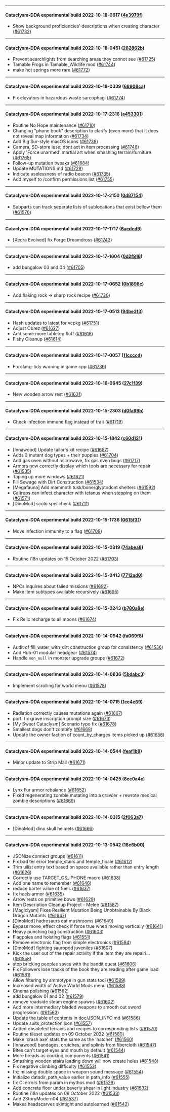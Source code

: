 
---

#### Cataclysm-DDA experimental build 2022-10-18-0617 ([4e3979f](https://github.com/CleverRaven/Cataclysm-DDA/releases/tag/cdda-experimental-2022-10-18-0617))

* Show background proficiencies' descriptions when creating character ([#61732](https://github.com/CleverRaven/Cataclysm-DDA/pull/61732))

---

#### Cataclysm-DDA experimental build 2022-10-18-0451 ([282862b](https://github.com/CleverRaven/Cataclysm-DDA/releases/tag/cdda-experimental-2022-10-18-0451))

* Prevent searchlights from searching areas they cannot see ([#61725](https://github.com/CleverRaven/Cataclysm-DDA/pull/61725))
* Tamable Frogs in Tamable_Wildlife mod ([#61744](https://github.com/CleverRaven/Cataclysm-DDA/pull/61744))
* make hot springs more rare ([#61772](https://github.com/CleverRaven/Cataclysm-DDA/pull/61772))

---

#### Cataclysm-DDA experimental build 2022-10-18-0339 ([68908ca](https://github.com/CleverRaven/Cataclysm-DDA/releases/tag/cdda-experimental-2022-10-18-0339))

* Fix elevators in hazardous waste sarcophagi ([#61774](https://github.com/CleverRaven/Cataclysm-DDA/pull/61774))

---

#### Cataclysm-DDA experimental build 2022-10-17-2316 ([a453301](https://github.com/CleverRaven/Cataclysm-DDA/releases/tag/cdda-experimental-2022-10-17-2316))

* Routine No Hope maintenance ([#61710](https://github.com/CleverRaven/Cataclysm-DDA/pull/61710))
* Changing "phone book" description to clarify (even more) that it does not reveal map information ([#61734](https://github.com/CleverRaven/Cataclysm-DDA/pull/61734))
* Add Big Sur-style macOS icons ([#61738](https://github.com/CleverRaven/Cataclysm-DDA/pull/61738))
* Camera, SD-store iuse: dont act in item processing ([#61748](https://github.com/CleverRaven/Cataclysm-DDA/pull/61748))
* Apply 'Force unarmed' martial art when smashing terrain/furniture ([#61765](https://github.com/CleverRaven/Cataclysm-DDA/pull/61765))
* Follow-up mutation tweaks ([#61684](https://github.com/CleverRaven/Cataclysm-DDA/pull/61684))
* Update MUTATIONS.md ([#61729](https://github.com/CleverRaven/Cataclysm-DDA/pull/61729))
* Indicate uselessness of radio beacon ([#61735](https://github.com/CleverRaven/Cataclysm-DDA/pull/61735))
* Add myself to /confirm permissions list ([#61755](https://github.com/CleverRaven/Cataclysm-DDA/pull/61755))

---

#### Cataclysm-DDA experimental build 2022-10-17-2150 ([0d87154](https://github.com/CleverRaven/Cataclysm-DDA/releases/tag/cdda-experimental-2022-10-17-2150))

* Subparts can track separate lists of sublocations that exist bellow them ([#61576](https://github.com/CleverRaven/Cataclysm-DDA/pull/61576))

---

#### Cataclysm-DDA experimental build 2022-10-17-1717 ([6aeded9](https://github.com/CleverRaven/Cataclysm-DDA/releases/tag/cdda-experimental-2022-10-17-1717))

* [Xedra Evolved] fix Forge Dreamdross ([#61743](https://github.com/CleverRaven/Cataclysm-DDA/pull/61743))

---

#### Cataclysm-DDA experimental build 2022-10-17-1604 ([0d2f918](https://github.com/CleverRaven/Cataclysm-DDA/releases/tag/cdda-experimental-2022-10-17-1604))

* add bungalow 03 and 04 ([#61705](https://github.com/CleverRaven/Cataclysm-DDA/pull/61705))

---

#### Cataclysm-DDA experimental build 2022-10-17-0652 ([0b1898c](https://github.com/CleverRaven/Cataclysm-DDA/releases/tag/cdda-experimental-2022-10-17-0652))

* Add flaking rock -> sharp rock recipe ([#61730](https://github.com/CleverRaven/Cataclysm-DDA/pull/61730))

---

#### Cataclysm-DDA experimental build 2022-10-17-0512 ([94be3f3](https://github.com/CleverRaven/Cataclysm-DDA/releases/tag/cdda-experimental-2022-10-17-0512))

* Hash updates to latest for vcpkg ([#61751](https://github.com/CleverRaven/Cataclysm-DDA/pull/61751))
* Adjust Obrez ([#61627](https://github.com/CleverRaven/Cataclysm-DDA/pull/61627))
* Add some more tabletop fluff ([#61616](https://github.com/CleverRaven/Cataclysm-DDA/pull/61616))
* Fishy Cleanup ([#61614](https://github.com/CleverRaven/Cataclysm-DDA/pull/61614))

---

#### Cataclysm-DDA experimental build 2022-10-17-0057 ([11ccccd](https://github.com/CleverRaven/Cataclysm-DDA/releases/tag/cdda-experimental-2022-10-17-0057))

* Fix clang-tidy warning in game.cpp ([#61739](https://github.com/CleverRaven/Cataclysm-DDA/pull/61739))

---

#### Cataclysm-DDA experimental build 2022-10-16-0645 ([27c1f39](https://github.com/CleverRaven/Cataclysm-DDA/releases/tag/cdda-experimental-2022-10-16-0645))

* New wooden arrow rest ([#61631](https://github.com/CleverRaven/Cataclysm-DDA/pull/61631))

---

#### Cataclysm-DDA experimental build 2022-10-15-2303 ([d0fa99b](https://github.com/CleverRaven/Cataclysm-DDA/releases/tag/cdda-experimental-2022-10-15-2303))

* Check infection immune flag instead of trait ([#61719](https://github.com/CleverRaven/Cataclysm-DDA/pull/61719))

---

#### Cataclysm-DDA experimental build 2022-10-15-1842 ([c60d121](https://github.com/CleverRaven/Cataclysm-DDA/releases/tag/cdda-experimental-2022-10-15-1842))

* [Innawood] Update tailor's kit recipe ([#61687](https://github.com/CleverRaven/Cataclysm-DDA/pull/61687))
* Adds 3 mutant dog types + their puppies ([#61704](https://github.com/CleverRaven/Cataclysm-DDA/pull/61704))
* Add gas oven without microwave, fix gas oven bugs ([#61717](https://github.com/CleverRaven/Cataclysm-DDA/pull/61717))
* Armors now correctly display which tools are necessary for repair ([#61535](https://github.com/CleverRaven/Cataclysm-DDA/pull/61535))
* Taping up more windows ([#61621](https://github.com/CleverRaven/Cataclysm-DDA/pull/61621))
* Fill Sewage with Dirt Construction ([#61534](https://github.com/CleverRaven/Cataclysm-DDA/pull/61534))
* [Megafauna] Add mammoth tusk/bone/glyptodont shelters ([#61592](https://github.com/CleverRaven/Cataclysm-DDA/pull/61592))
* Caltrops can infect character with tetanus when stepping on them ([#61571](https://github.com/CleverRaven/Cataclysm-DDA/pull/61571))
* [DinoMod] scolo spellcheck ([#61711](https://github.com/CleverRaven/Cataclysm-DDA/pull/61711))

---

#### Cataclysm-DDA experimental build 2022-10-15-1736 ([0615f31](https://github.com/CleverRaven/Cataclysm-DDA/releases/tag/cdda-experimental-2022-10-15-1736))

* Move infection immunity to a flag ([#61709](https://github.com/CleverRaven/Cataclysm-DDA/pull/61709))

---

#### Cataclysm-DDA experimental build 2022-10-15-0819 ([74abea8](https://github.com/CleverRaven/Cataclysm-DDA/releases/tag/cdda-experimental-2022-10-15-0819))

* Routine i18n updates on 15 October 2022 ([#61703](https://github.com/CleverRaven/Cataclysm-DDA/pull/61703))

---

#### Cataclysm-DDA experimental build 2022-10-15-0413 ([7712ad0](https://github.com/CleverRaven/Cataclysm-DDA/releases/tag/cdda-experimental-2022-10-15-0413))

* NPCs inquires about failed missions ([#61692](https://github.com/CleverRaven/Cataclysm-DDA/pull/61692))
* Make item subtypes available recursively ([#61695](https://github.com/CleverRaven/Cataclysm-DDA/pull/61695))

---

#### Cataclysm-DDA experimental build 2022-10-15-0243 ([b780a8e](https://github.com/CleverRaven/Cataclysm-DDA/releases/tag/cdda-experimental-2022-10-15-0243))

* Fix Relic recharge to all moons ([#61674](https://github.com/CleverRaven/Cataclysm-DDA/pull/61674))

---

#### Cataclysm-DDA experimental build 2022-10-14-0942 ([fa069f8](https://github.com/CleverRaven/Cataclysm-DDA/releases/tag/cdda-experimental-2022-10-14-0942))

* Audit of fill_water_with_dirt construction group for consistency ([#61536](https://github.com/CleverRaven/Cataclysm-DDA/pull/61536))
* Add Hub-01 modular headgear ([#61574](https://github.com/CleverRaven/Cataclysm-DDA/pull/61574))
* Handle `mon_null` in monster upgrade groups ([#61672](https://github.com/CleverRaven/Cataclysm-DDA/pull/61672))

---

#### Cataclysm-DDA experimental build 2022-10-14-0836 ([5bdabc3](https://github.com/CleverRaven/Cataclysm-DDA/releases/tag/cdda-experimental-2022-10-14-0836))

* Implement scrolling for world menu ([#61578](https://github.com/CleverRaven/Cataclysm-DDA/pull/61578))

---

#### Cataclysm-DDA experimental build 2022-10-14-0715 ([1cc4c69](https://github.com/CleverRaven/Cataclysm-DDA/releases/tag/cdda-experimental-2022-10-14-0715))

* Radiation correctly causes mutations again ([#61667](https://github.com/CleverRaven/Cataclysm-DDA/pull/61667))
* port: fix grave inscription prompt size ([#61673](https://github.com/CleverRaven/Cataclysm-DDA/pull/61673))
* [My Sweet Cataclysm] Scenario typo fix ([#61678](https://github.com/CleverRaven/Cataclysm-DDA/pull/61678))
* Smallest dogs don't zombify ([#61668](https://github.com/CleverRaven/Cataclysm-DDA/pull/61668))
* Update the owner faction of count_by_charges items picked up ([#61656](https://github.com/CleverRaven/Cataclysm-DDA/pull/61656))

---

#### Cataclysm-DDA experimental build 2022-10-14-0544 ([feaf1b8](https://github.com/CleverRaven/Cataclysm-DDA/releases/tag/cdda-experimental-2022-10-14-0544))

* Minor update to Strip Mall ([#61671](https://github.com/CleverRaven/Cataclysm-DDA/pull/61671))

---

#### Cataclysm-DDA experimental build 2022-10-14-0425 ([8ce0a4e](https://github.com/CleverRaven/Cataclysm-DDA/releases/tag/cdda-experimental-2022-10-14-0425))

* Lynx Fur armor rebalance ([#61652](https://github.com/CleverRaven/Cataclysm-DDA/pull/61652))
* Fixed regenerating zombie mutating into a crawler + rewrote medical zombie descriptions ([#61669](https://github.com/CleverRaven/Cataclysm-DDA/pull/61669))

---

#### Cataclysm-DDA experimental build 2022-10-14-0315 ([2f063a7](https://github.com/CleverRaven/Cataclysm-DDA/releases/tag/cdda-experimental-2022-10-14-0315))

* [DinoMod] dino skull helmets ([#61666](https://github.com/CleverRaven/Cataclysm-DDA/pull/61666))

---

#### Cataclysm-DDA experimental build 2022-10-13-0542 ([16c6b00](https://github.com/CleverRaven/Cataclysm-DDA/releases/tag/cdda-experimental-2022-10-13-0542))

* JSONize connect groups ([#61611](https://github.com/CleverRaven/Cataclysm-DDA/pull/61611))
* Fix bad ter error temple_stairs and temple_finale ([#61612](https://github.com/CleverRaven/Cataclysm-DDA/pull/61612))
* Trim uilist entry text based on space available rather than entry length ([#61626](https://github.com/CleverRaven/Cataclysm-DDA/pull/61626))
* Correctly use TARGET_OS_IPHONE macro ([#61638](https://github.com/CleverRaven/Cataclysm-DDA/pull/61638))
* Add one name to remember ([#61646](https://github.com/CleverRaven/Cataclysm-DDA/pull/61646))
* reduce barter value of fuels ([#61637](https://github.com/CleverRaven/Cataclysm-DDA/pull/61637))
* fix heels armor ([#61635](https://github.com/CleverRaven/Cataclysm-DDA/pull/61635))
* Arrow rests on primitive bows ([#61629](https://github.com/CleverRaven/Cataclysm-DDA/pull/61629))
* Item Description Cleanup Project - Melee ([#61587](https://github.com/CleverRaven/Cataclysm-DDA/pull/61587))
* [Magiclysm] Fixes Resilient Mutation Being Unobtainable By Black Dragon Mutants ([#61647](https://github.com/CleverRaven/Cataclysm-DDA/pull/61647))
* [DinoMod] hadrosaurs eat mushrooms ([#61649](https://github.com/CleverRaven/Cataclysm-DDA/pull/61649))
* Bypass move_effect check if force true when moving vertically ([#61641](https://github.com/CleverRaven/Cataclysm-DDA/pull/61641))
* Heavy punching bag construction ([#61603](https://github.com/CleverRaven/Cataclysm-DDA/pull/61603))
* Flagpoles and hoisting flags ([#61551](https://github.com/CleverRaven/Cataclysm-DDA/pull/61551))
* Remove electronic flag from simple electronics ([#61584](https://github.com/CleverRaven/Cataclysm-DDA/pull/61584))
* [DinoMod] fighting sauropod juveniles ([#61607](https://github.com/CleverRaven/Cataclysm-DDA/pull/61607))
* Kick the user out of the repair activity if the item they are repairi… ([#61558](https://github.com/CleverRaven/Cataclysm-DDA/pull/61558))
* stop bricking peoples saves with the bandit quest ([#61606](https://github.com/CleverRaven/Cataclysm-DDA/pull/61606))
* Fix Followers lose tracks of the book they are reading after game load ([#61581](https://github.com/CleverRaven/Cataclysm-DDA/pull/61581))
* Allow filtering by ammotype in gun stats tool ([#61599](https://github.com/CleverRaven/Cataclysm-DDA/pull/61599))
* Increased width of Active World Mods menu ([#61588](https://github.com/CleverRaven/Cataclysm-DDA/pull/61588))
* Cinema polishing ([#61582](https://github.com/CleverRaven/Cataclysm-DDA/pull/61582))
* add bungalow 01 and 02 ([#61579](https://github.com/CleverRaven/Cataclysm-DDA/pull/61579))
* remove roadside steam engine spawns ([#61602](https://github.com/CleverRaven/Cataclysm-DDA/pull/61602))
* Add more intermediary bladed weapons to smooth out sword progression. ([#61563](https://github.com/CleverRaven/Cataclysm-DDA/pull/61563))
* Update the table of contents in doc/JSON_INFO.md ([#61586](https://github.com/CleverRaven/Cataclysm-DDA/pull/61586))
* Update suits_protection.json ([#61557](https://github.com/CleverRaven/Cataclysm-DDA/pull/61557))
* Added obsoleted terrains and recipes to corresponding lists ([#61570](https://github.com/CleverRaven/Cataclysm-DDA/pull/61570))
* Routine tileset updates on 09 October 2022 ([#61580](https://github.com/CleverRaven/Cataclysm-DDA/pull/61580))
* Make 'crash axe' stats the same as the 'hatchet' ([#61560](https://github.com/CleverRaven/Cataclysm-DDA/pull/61560))
* [Innawood] bandages, crutches, and splints from fibercloth ([#61547](https://github.com/CleverRaven/Cataclysm-DDA/pull/61547))
* Bites can't target eyes and mouth by default ([#61544](https://github.com/CleverRaven/Cataclysm-DDA/pull/61544))
* More breads as cooking components ([#61541](https://github.com/CleverRaven/Cataclysm-DDA/pull/61541))
* Smashing wooden stairs leading down will now create holes ([#61548](https://github.com/CleverRaven/Cataclysm-DDA/pull/61548))
* Fix negative climbing difficulty ([#61553](https://github.com/CleverRaven/Cataclysm-DDA/pull/61553))
* fix: missing double space in weapon sound message ([#61554](https://github.com/CleverRaven/Cataclysm-DDA/pull/61554))
* Initialize datadir_path_value earlier in path_info ([#61555](https://github.com/CleverRaven/Cataclysm-DDA/pull/61555))
* fix CI errors from param in mythos mod ([#61529](https://github.com/CleverRaven/Cataclysm-DDA/pull/61529))
* Add concrete floor under beverly shear in light industry ([#61532](https://github.com/CleverRaven/Cataclysm-DDA/pull/61532))
* Routine i18n updates on 08 October 2022 ([#61533](https://github.com/CleverRaven/Cataclysm-DDA/pull/61533))
* Add 2StoryModern04 ([#61537](https://github.com/CleverRaven/Cataclysm-DDA/pull/61537))
* Makes headscarves skintight and autolearned ([#61542](https://github.com/CleverRaven/Cataclysm-DDA/pull/61542))
